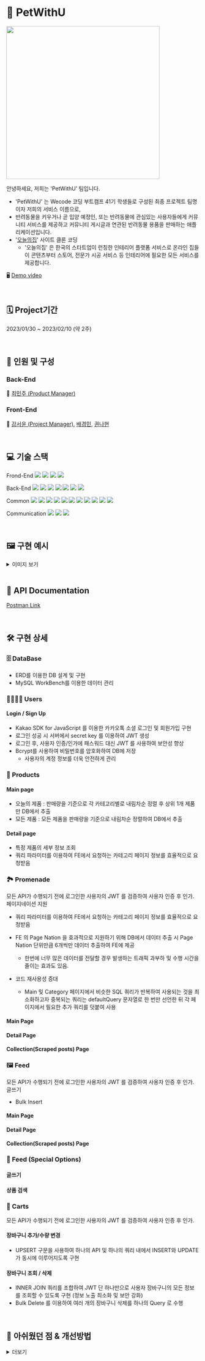 # 🐶 PetWithU

<img src="https://user-images.githubusercontent.com/53294075/218286832-8953f862-d778-4ba3-a01d-e2e3fd9d54dd.png" width = "400px">

안녕하세요, 저희는 'PetWithU' 팀입니다.
- 'PetWithU' 는 Wecode 코딩 부트캠프 41기 학생들로 구성된 최종 프로젝트 팀명이자 저희의 서비스 이름으로,
- 반려동물을 키우거나 곧 입양 예정인, 또는 반려동물에 관심있는 사용자들에게 커뮤니티 서비스를 제공하고 커뮤니티 게시글과 연관된 반려동물 용품을 판매하는 애플리케이션입니다.
- '[오늘의집](https://ohou.se/)' 사이트 클론 코딩
    - '오늘의집' 은 한국의 스타트업이 런칭한 인테리어 플랫폼 서비스로 온라인 집들이 콘텐츠부터 스토어, 전문가 시공 서비스 등 인테리어에 필요한 모든 서비스를 제공합니다.

🖥️ [Demo video](https://youtu.be/Tx5LHiD54os)

<br>

## 🗓 Project기간

2023/01/30 ~ 2023/02/10 (약 2주)

<br>

## 👥 인원 및 구성


### Back-End

👑 [최민주 (Product Manager)](https://github.com/Judy-Choi)

### Front-End

👑 [강서윤 (Project Manager)](https://github.com/seoyunlefleuve), [배경민](https://github.com/bjy6439), [권나현](https://github.com/skgusskgusgg)

<br>

## 💻 기술 스택
Frond-End
<img src="https://img.shields.io/badge/Javscript-F7DF1E?style=flat&amp;logo=javascript&amp;logoColor=white">
<img src="https://img.shields.io/badge/React.js-61DAFB?style=flat&amp;logo=React&amp;logoColor=white">
<img src="https://img.shields.io/badge/React Router-CA4245?style=flat&amp;logo=ReactRouter&amp;logoColor=white">
<img src="https://img.shields.io/badge/styled-components-DB7093?style=flat&amp;logo=styled-components-DB7093&amp;logoColor=white">

Back-End
<img src="https://img.shields.io/badge/Node.js-339933?style=flat&amp;logo=Node.js&amp;logoColor=white">
<img src="https://img.shields.io/badge/Nodemon-76D04B?style=flat&amp;logo=Nodemon&amp;logoColor=white">
<img src="https://img.shields.io/badge/Express-000000?style=flat&amp;logo=Express&amp;logoColor=white">
<img src="https://img.shields.io/badge/MySQL-4479A1?style=flat&amp;logo=MySQL&amp;logoColor=white">
<img src="https://img.shields.io/badge/JWT-CC6699?style=flat&amp;logo=JSON&amp;logoColor=white">
<img src="https://img.shields.io/badge/Dbmate-009DC7?style=flat&amp;logo=Bcrypt&amp;logoColor=white">
<img src="https://img.shields.io/badge/Bcrypt-CA424?style=flat&amp;logo=Bcrypt&amp;logoColor=white">

Common
<img src="https://img.shields.io/badge/Git-F05032?style=flat&amp;logo=Git&amp;logoColor=white">
<img src="https://img.shields.io/badge/GitHub-181717?style=flat&amp;logo=GitHub&amp;logoColor=white">
<img src="https://img.shields.io/badge/Prettier-F7B93E?style=flat&amp;logo=prettier&amp;logoColor=white">
<img src="https://img.shields.io/badge/RestfulAPI-F7533E?style=flat&amp;logo=RestfulAPII&amp;logoColor=white">
<img src="https://img.shields.io/badge/VSCode-007ACC?style=flat&amp;logo=Visual Studio Code&amp;logoColor=white">
<img src="https://img.shields.io/badge/Postman-FF6C37?style=flat&amp;logo=Postman Code&amp;logoColor=white">
<img src="https://img.shields.io/badge/AWS-232F3E?style=flat&amp;logo=AWS Code&amp;logoColor=white">
<img src="https://img.shields.io/badge/AWS_EC2-FF9900?style=flat&amp;logo=AWS_EC2 Code&amp;logoColor=white">
<img src="https://img.shields.io/badge/AWS_RDS-527FFF?style=flat&amp;logo=AWS_RDS Code&amp;logoColor=white">
<img src="https://img.shields.io/badge/AWS_S3-569A31?style=flat&amp;logo=AWS_S3 Code&amp;logoColor=white">
<img src="https://img.shields.io/badge/Kakao_API-FFCD00?style=flat&amp;logo=Kakaotalk Code&amp;logoColor=white">

Communication
<img src="https://img.shields.io/badge/Slack-4A154B?style=flat&amp;logo=Slack&amp;logoColor=white">
<img src="https://img.shields.io/badge/Trello-0052CC?style=flat&amp;logo=Trello&amp;logoColor=white">
<img src="https://img.shields.io/badge/Notion-000000?style=flat&amp;logo=Notion&amp;logoColor=white">

<br>

## 🖼️ 구현 예시

<details>
    <summary>이미지 보기</summary>
 
    
!! 이미지 전부 교체하기 !!

| 페이지 | 구현 내용 캡쳐 | 개발 담당 |
| --- | --- | --- |
| DB 설계<br>Migration | <p align="center"><img src="https://user-images.githubusercontent.com/53294075/218289356-eff87768-d75e-4eee-aaa6-018ba378cd1b.png" width = "600px"></p><br>[Detail LINK](https://github.com/wecode-bootcamp-korea/41-2nd-PetWithU-backend/issues/5) | [BE] 최민주 |
| 메인 화면<br>Nav Bar<br>Footer | <p align="center"><img src="https://user-images.githubusercontent.com/53294075/212548316-74f42e68-56b7-42c3-b72d-5b022b7c9c96.png" width = "400px"></p> | [FE] 배경민 <br> [BE] 최민주 |
| Kakao 로그인 | <p align="center"><img src="https://user-images.githubusercontent.com/53294075/212548326-1a6b55c4-302c-4f06-a6af-073600641af2.png" width = "400px"></p> | [FE] 배경민 <br> [BE] 최민주 |
| 산책로 메인 | <p align="center"><img src="https://user-images.githubusercontent.com/53294075/212548326-1a6b55c4-302c-4f06-a6af-073600641af2.png" width = "400px"></p> | [FE] 강서윤 <br> [BE] 최민주 |
| 산책로 디테일 | <p align="center"><img src="https://user-images.githubusercontent.com/53294075/212548316-74f42e68-56b7-42c3-b72d-5b022b7c9c96.png" width = "400px"></p> | [FE] 강서윤 <br> [BE] 최민주 |
| 산책로 스크랩<br>모아보기 | <p align="center"><img src="https://user-images.githubusercontent.com/53294075/212548328-b1e938f4-f2bf-42e7-8451-c0e809356128.png" width = "400px"></p> | [FE] 강서윤 <br> [BE] 최민주 |
| 피드 메인 | <p align="center"><img src="https://user-images.githubusercontent.com/53294075/212548330-7ac6768c-6070-43c2-9bda-c898c4c6a4df.png" width = "400px"></p> | [FE] 배경민 <br> [BE] 최민주 |
| 피드 디테일 | <p align="center"><img src="https://user-images.githubusercontent.com/53294075/212548327-ecdbdeae-b8bd-45af-8404-77e41162d617.png" width = "200px"></p> | [FE] 권나현 <br> [BE] 최민주 |
| 피드 스크랩<br>모아보기 | <p align="center"><img src="https://user-images.githubusercontent.com/53294075/212548331-013f23e7-c8e1-4f88-b301-da0b8c25ca0c.png" width = "400px"></p> | [FE] 배경민 <br> [BE] 최민주 |
| 피드 글쓰기 | <p align="center"><img src="https://user-images.githubusercontent.com/53294075/212548331-013f23e7-c8e1-4f88-b301-da0b8c25ca0c.png" width = "400px"></p> | [FE] 권나현 <br> [BE] 최민주 |
| 상품 검색 | <p align="center"><img src="https://user-images.githubusercontent.com/53294075/212548331-013f23e7-c8e1-4f88-b301-da0b8c25ca0c.png" width = "400px"></p> | [FE] 배경민 <br> [BE] 최민주 |
| 상품 디테일 | <p align="center"><img src="https://user-images.githubusercontent.com/53294075/212548331-013f23e7-c8e1-4f88-b301-da0b8c25ca0c.png" width = "400px"></p> | [FE] 권나현 <br> [BE] 최민주 |
| 장바구니 | <p align="center"><img src="https://user-images.githubusercontent.com/53294075/212548331-013f23e7-c8e1-4f88-b301-da0b8c25ca0c.png" width = "400px"></p> | [FE] 권나현 <br> [BE] 최민주 |
</details>

<br>

## 📑 API Documentation
[Postman Link](https://documenter.getpostman.com/view/24998473/2s935oLPdR)

<br>

## 🛠️ 구현 상세
### 🗄️ DataBase
- ERD를 이용한 DB 설계 및 구현
- MySQL WorkBench를 이용한 데이터 관리

### 👨‍👩‍👧‍👦 Users
#### Login / Sign Up
- Kakao SDK for JavaScript 를 이용한 카카오톡 소셜 로그인 및 회원가입 구현
- 로그인 성공 시 서버에서 secret key 를 이용하여 JWT 생성
- 로그인 후, 사용자 인증/인가에 패스워드 대신 JWT 를 사용하여 보안성 향상
- Bcrypt를 사용하여 비밀번호를 암호화하여 DB에 저장
  - 사용자의 계정 정보를 더욱 안전하게 관리

### 🍖 Products
#### Main page
- 오늘의 제품 : 판매량을 기준으로 각 카테고리별로 내림차순 정렬 후 상위 1개 제품만 DB에서 추출
- 모든 제품 : 모든 제품을 판매량을 기준으로 내림차순 정렬하여 DB에서 추출

#### Detail page
- 특정 제품의 세부 정보 조회
- 쿼리 파라미터를 이용하여 FE에서 요청하는 카테고리 페이지 정보를 효율적으로 요청받음

### 🏞️ Promenade
모든 API가 수행되기 전에 로그인한 사용자의 JWT 를 검증하여 사용자 인증 후 인가.
페이지네이션 지원
- 쿼리 파라미터를 이용하여 FE에서 요청하는 카테고리 페이지 정보를 효율적으로 요청받음
- FE 의 Page Nation 을 효과적으로 지원하기 위해 DB에서 데이터 추출 시 Page Nation 단위만큼 6개씩만 데이터 추출하여 FE에 제공
  - 한번에 너무 많은 데이터를 전달할 경우 발생하는 트래픽 과부하 및 수행 시간을 줄이는 효과도 있음.

- 코드 재사용성 증대
  - Main 및 Category 페이지에서 비슷한 SQL 쿼리가 반복하여 사용되는 것을 최소화하고자 중복되는 쿼리는 defaultQuery 문자열로 한 번만 선언한 뒤 각 페이지에서 필요한 추가 쿼리를 덧붙여 사용

#### Main Page
#### Detail Page
#### Collection(Scraped posts) Page

### 🖼️ Feed
모든 API가 수행되기 전에 로그인한 사용자의 JWT 를 검증하여 사용자 인증 후 인가.
글쓰기
- Bulk Insert

#### Main Page
#### Detail Page
#### Collection(Scraped posts) Page

### 📝 Feed (Special Options)
#### 글쓰기
#### 상품 검색

### 🛒 Carts
모든 API가 수행되기 전에 로그인한 사용자의 JWT 를 검증하여 사용자 인증 후 인가.

#### 장바구니 추가/수량 변경
- UPSERT 구문을 사용하여 하나의 API 및 하나의 쿼리 내에서 INSERT와 UPDATE가 동시에 이루어지도록 구현

#### 장바구니 조회 / 삭제
- INNER JOIN 쿼리를 조합하여 JWT 단 하나만으로 사용자 장바구니의 모든 정보를 조회할 수 있도록 구현 (정보 노출 최소화 및 보안 강화)
- Bulk Delete 를 이용하여 여러 개의 장바구니 삭제를 하나의 Query 로 수행

<br>

## 🤔 아쉬웠던 점 & 개선방법

<details>
    <summary>더보기</summary>
  
### JWT 만으로는 보안상 취약하다
- 💡 추가적인 보안 기능을 도입한다. (MFA

### DB가 팀 멤버 각각의 로컬에 존재한다
- 완전히 동일한 DB를 사용할 수 없어서 테스트 환경에 차이가 난다
  - 💡 AWS RDS 나 S3 를 써보자!

### 비효율적인 FE-BE 연결 테스트
- 한 번에 서버 1개만 켤 수 있었다
- 관리자(멘토) 가 PR에 피드백을 주고 Main 브랜치에 merge 할 때까지 기다려야 했다.
- 기능이 각 브랜치에 나누어 구현되어 있으므로 서로 다른 기능을 테스트하기 위해서는 브랜치를 계속 전환해야 했다.
  - 💡 포트 번호를 바꿔서 서버를 켠다.
  - 💡 테스트 브랜치를 한 개 생성하여 모든 코드를 통합하여 사용한다.

### 개발 완성도
- 개발 후 테스트해보니 버그가 너무 많다 🐞
- 💡 개발 단계에서 Jest 등을 이용하여 코드를 테스트한다.
- 코드가 더 클린했으면 좋겠다

</details>
